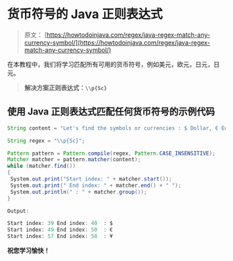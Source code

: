 # 货币符号的 Java 正则表达式

> 原文： [https://howtodoinjava.com/regex/java-regex-match-any-currency-symbol/](https://howtodoinjava.com/regex/java-regex-match-any-currency-symbol/)

在本教程中，我们将学习匹配所有可用的货币符号，例如美元，欧元，日元，日元。

> **解决方案正则表达式：`\\p{Sc}`**

## 使用 Java 正则表达式匹配任何货币符号的示例代码

```java
String content = "Let's find the symbols or currencies : $ Dollar, € Euro, ¥ Yen";

String regex = "\\p{Sc}";

Pattern pattern = Pattern.compile(regex, Pattern.CASE_INSENSITIVE);
Matcher matcher = pattern.matcher(content);
while (matcher.find())
{
 System.out.print("Start index: " + matcher.start());
 System.out.print(" End index: " + matcher.end() + " ");
 System.out.println(" : " + matcher.group());
}

Output:

Start index: 39 End index: 40  : $
Start index: 49 End index: 50  : €
Start index: 57 End index: 58  : ¥

```

**祝您学习愉快！**